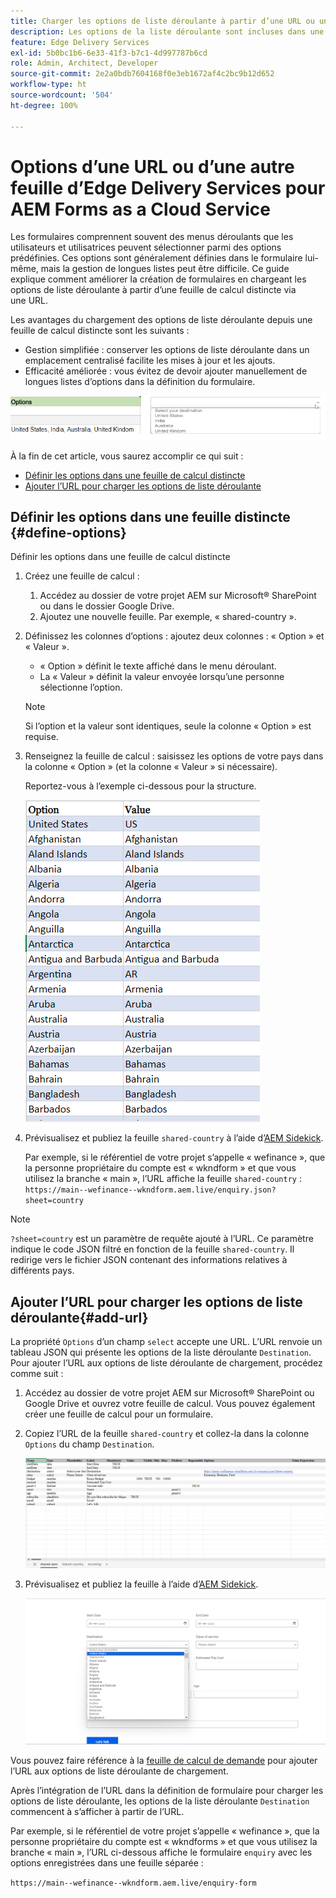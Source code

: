 ```yaml
---
title: Charger les options de liste déroulante à partir d’une URL ou une autre feuille d’Edge Delivery Services pour AEM Forms as a Cloud Service
description: Les options de la liste déroulante sont incluses dans une feuille de calcul distincte, puis importées dans la feuille de calcul principale via l’URL fournie.
feature: Edge Delivery Services
exl-id: 5b0bc1b6-6e33-41f3-b7c1-4d997787b6cd
role: Admin, Architect, Developer
source-git-commit: 2e2a0bdb7604168f0e3eb1672af4c2bc9b12d652
workflow-type: ht
source-wordcount: '504'
ht-degree: 100%

---
```



# Options d’une URL ou d’une autre feuille d’Edge Delivery Services pour AEM Forms as a Cloud Service

Les formulaires comprennent souvent des menus déroulants que les utilisateurs et utilisatrices peuvent sélectionner parmi des options prédéfinies. Ces options sont généralement définies dans le formulaire lui-même, mais la gestion de longues listes peut être difficile. Ce guide explique comment améliorer la création de formulaires en chargeant les options de liste déroulante à partir d’une feuille de calcul distincte via une URL.


Les avantages du chargement des options de liste déroulante depuis une feuille de calcul distincte sont les suivants :

- Gestion simplifiée : conserver les options de liste déroulante dans un emplacement centralisé facilite les mises à jour et les ajouts.
- Efficacité améliorée : vous évitez de devoir ajouter manuellement de longues listes d’options dans la définition du formulaire.

![Options de liste déroulante](/help/forms/assets/drop-down-options.png)


À la fin de cet article, vous saurez accomplir ce qui suit :

- [Définir les options dans une feuille de calcul distincte](#define-options)
- [Ajouter l’URL pour charger les options de liste déroulante](#add-url)

## Définir les options dans une feuille distincte {#define-options}

Définir les options dans une feuille de calcul distincte

1. Créez une feuille de calcul :
   1. Accédez au dossier de votre projet AEM sur Microsoft® SharePoint ou dans le dossier Google Drive.
   1. Ajoutez une nouvelle feuille. Par exemple, « shared-country ».
1. Définissez les colonnes d’options :
ajoutez deux colonnes : « Option » et « Valeur ».
   - « Option » définit le texte affiché dans le menu déroulant.
   - La « Valeur » définit la valeur envoyée lorsqu’une personne sélectionne l’option.

   >[!NOTE]
   >
   >Si l’option et la valeur sont identiques, seule la colonne « Option » est requise.

1. Renseignez la feuille de calcul :
saisissez les options de votre pays dans la colonne « Option » (et la colonne « Valeur » si nécessaire).

   Reportez-vous à l’exemple ci-dessous pour la structure.

   ![Liste déroulante de pays](/help/forms/assets/drop-down-country-options.png)

1. Prévisualisez et publiez la feuille `shared-country` à l’aide d’[AEM Sidekick](https://www.aem.live/developer/tutorial#preview-and-publish-your-content).

   Par exemple, si le référentiel de votre projet s’appelle « wefinance », que la personne propriétaire du compte est « wkndform » et que vous utilisez la branche « main », l’URL affiche la feuille `shared-country` :
   `https://main--wefinance--wkndform.aem.live/enquiry.json?sheet=country`
   <!--(https://main--wefinance--wkndform.aem.live/enquiry.json?sheet=country)  -->

>[!NOTE]
>
> `?sheet=country` est un paramètre de requête ajouté à l’URL. Ce paramètre indique le code JSON filtré en fonction de la feuille `shared-country`. Il redirige vers le fichier JSON contenant des informations relatives à différents pays.

## Ajouter l’URL pour charger les options de liste déroulante{#add-url}

La propriété `Options` d’un champ `select` accepte une URL. L’URL renvoie un tableau JSON qui présente les options de la liste déroulante `Destination`. Pour ajouter l’URL aux options de liste déroulante de chargement, procédez comme suit :

1. Accédez au dossier de votre projet AEM sur Microsoft® SharePoint ou Google Drive et ouvrez votre feuille de calcul. Vous pouvez également créer une feuille de calcul pour un formulaire.
1. Copiez l’URL de la feuille `shared-country` et collez-la dans la colonne `Options` du champ `Destination`.

   ![Feuille de calcul de demande](/help/forms/assets/drop-down-enquiry.png)

1. Prévisualisez et publiez la feuille à l’aide d’[AEM Sidekick](https://www.aem.live/developer/tutorial#preview-and-publish-your-content).


   ![Liste déroulante de pays](/help/forms/assets/load-dropdown-options-form.png)

Vous pouvez faire référence à la [feuille de calcul de demande](/help/edge/assets/enquiry.xlsx) pour ajouter l’URL aux options de liste déroulante de chargement.

Après l’intégration de l’URL dans la définition de formulaire pour charger les options de liste déroulante, les options de la liste déroulante `Destination` commencent à s’afficher à partir de l’URL.

Par exemple, si le référentiel de votre projet s’appelle « wefinance », que la personne propriétaire du compte est « wkndforms » et que vous utilisez la branche « main », l’URL ci-dessous affiche le formulaire `enquiry` avec les options enregistrées dans une feuille séparée :

`https://main--wefinance--wkndform.aem.live/enquiry-form`



